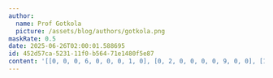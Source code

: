 ```yaml
---
author:
  name: Prof Gotkola
  picture: /assets/blog/authors/gotkola.png
maskRate: 0.5
date: 2025-06-26T02:00:01.588695
id: 452d57ca-5231-11f0-b564-71e1480f5e87
content: '[[0, 0, 0, 6, 0, 0, 0, 1, 0], [0, 2, 0, 0, 0, 0, 9, 0, 0], [1, 0, 7, 0, 0, 9, 0, 0, 5], [9, 3, 0, 0, 5, 0, 0, 8, 0], [4, 8, 6, 0, 9, 1, 0, 0, 0], [2, 7, 0, 0, 8, 0, 1, 0, 9], [6, 0, 8, 5, 7, 4, 2, 9, 0], [0, 5, 9, 2, 6, 0, 8, 0, 0], [3, 4, 0, 9, 1, 0, 7, 5, 6]]'
---
```

